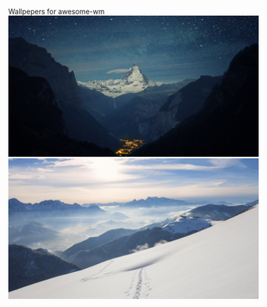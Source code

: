 Wallpepers for awesome-wm
![Image 1](wallpaperflare.com_wallpaper(6).jpg)
![Image 2](wallpaperflare.com_wallpaper.jpg)
